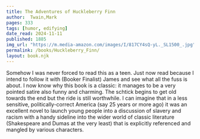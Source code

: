 ```yaml
---
title: The Adventures of Huckleberry Finn
author:  Twain,Mark
pages: 333
tags: [humor, edifying]
date_read: 2024-11-11
published: 1885
img_url: "https://m.media-amazon.com/images/I/817CY4sQ-yL._SL1500_.jpg"
permalink: /books/Huckleberry_Finn/
layout: book.njk
---
```

Somehow I was never forced to read this as a teen.  Just now read because I intend to follow it with (Booker Finalist) James and see what all the fuss is about.  I now know why this book is a classic: it manages to be a very pointed satire also funny and charming.  The schtick begins to get old towards the end but the ride is still worthwhile.  I can imagine that in a less sensitive, politically-correct America (say 25 years or more ago) it was an excellent novel to launch young people into a discussion of slavery and racism with a handy sideline into the wider world of classic literature (Shakespeare and Dumas at the very least) that is explicitly referenced and mangled by various characters.
